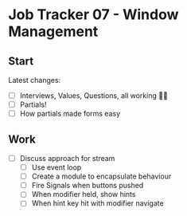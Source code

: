 Job Tracker 07 - Window Management
==================================

Start
-----

Latest changes:

- [ ] Interviews, Values, Questions, all working 🤞🏻
- [ ] Partials!
- [ ] How partials made forms easy

Work
----

- [ ] Discuss approach for stream
  - [ ] Use event loop
  - [ ] Create a module to encapsulate behaviour
  - [ ] Fire Signals when buttons pushed
  - [ ] When modifier held, show hints
  - [ ] When hint key hit with modifier navigate
